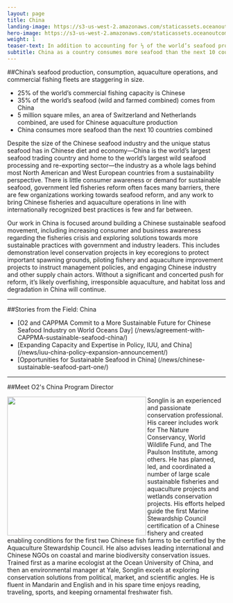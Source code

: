 ```yaml
---
layout: page
title: China
landing-image: https://s3-us-west-2.amazonaws.com/staticassets.oceanoutcomes.org/rollover+images/chinese-fisheries-hover.jpg
hero-image: https://s3-us-west-2.amazonaws.com/staticassets.oceanoutcomes.org/hero+photos/chinesefisherieshero.jpg
weight: 1
teaser-text: In addition to accounting for ⅓ of the world’s seafood production, China as a country consumes more seafood than the next 10 countries combined. Ensuring sustainable Chinese fisheries and aquaculture at this scale will be no easy task. 
subtitle: China as a country consumes more seafood than the next 10 countries combined.
---
```


##China’s seafood production, consumption, aquaculture operations, and commercial fishing fleets are staggering in size.

* 25% of the world’s commercial fishing capacity is Chinese
* 35% of the world’s seafood (wild and farmed combined) comes from China
* 5 million square miles, an area of Switzerland and Netherlands combined, are used for Chinese aquaculture production
* China consumes more seafood than the next 10 countries combined

Despite the size of the Chinese seafood industry and the unique status seafood has in Chinese diet and economy—China is the world’s largest seafood trading country and home to the world’s largest wild seafood processing and re-exporting sector—the industry as a whole lags behind most North American and West European countries from a sustainability perspective. There is little consumer awareness or demand for sustainable seafood, government led fisheries reform often faces many barriers, there are few organizations working towards seafood reform, and any work to bring Chinese fisheries and aquaculture operations in line with internationally recognized best practices is few and far between. 

Our work in China is focused around building a Chinese sustainable seafood movement, including increasing consumer and business awareness regarding the fisheries crisis and exploring solutions towards more sustainable practices with government and industry leaders. This includes demonstration level conservation projects in key ecoregions to protect important spawning grounds, piloting fishery and aquaculture improvement projects to instruct management policies, and engaging Chinese industry and other supply chain actors. Without a significant and concerted push for reform, it’s likely overfishing, irresponsible aquaculture, and habitat loss and degradation in China will continue.

---
##Stories from the Field: China

* [O2 and CAPPMA Commit to a More Sustainable Future for Chinese Seafood Industry on World Oceans Day] (/news/agreement-with-CAPPMA-sustainable-seafood-china/)
* [Expanding Capacity and Expertise in Policy, IUU, and China] (/news/iuu-china-policy-expansion-announcement/)
* [Opportunities for Sustainable Seafood in China] (/news/chinese-sustainable-seafood-part-one/)

---

##Meet O2's China Program Director

<img align="left" src="https://s3-us-west-2.amazonaws.com/staticassets.oceanoutcomes.org/staff+photos/songlinstaffphoto1.jpg" width="320" height="320"> Songlin is an experienced and passionate conservation professional. His career includes work for The Nature Conservancy, World Wildlife Fund, and The Paulson Institute, among others. He has planned, led, and coordinated a number of large scale sustainable fisheries and aquaculture projects and wetlands conservation projects. His efforts helped guide the first Marine Stewardship Council certification of a Chinese fishery and created enabling conditions for the first two Chinese fish farms to be certified by the Aquaculture Stewardship Council. He also advises leading international and Chinese NGOs on coastal and marine biodiversity conservation issues. Trained first as a marine ecologist at the Ocean University of China, and then an environmental manager at Yale, Songlin excels at exploring conservation solutions from political, market, and scientific angles. He is fluent in Mandarin and English and in his spare time enjoys reading, traveling, sports, and keeping ornamental freshwater fish. 
